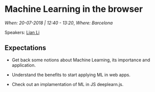 # Machine Learning in the browser

*When: 20-07-2018 | 12:40 - 13:20*, *Where: Barcelona*

Speakers: [Lian Li](https://jscamp.tech/speakers/lian-li)

## Expectations

- Get back some notions about Machine Learning, its importance and application.

- Understand the benefits to start applying ML in web apps.

- Check out an implamentation of ML in JS deeplearn.js.
